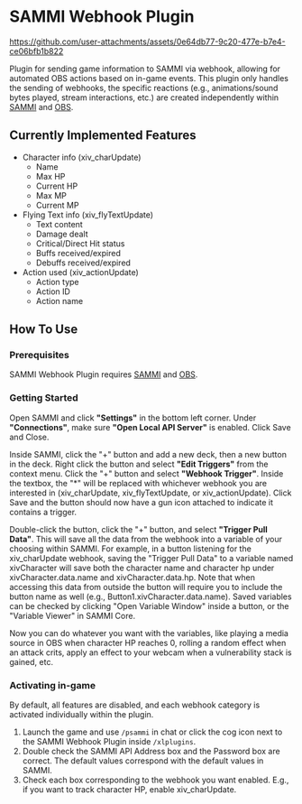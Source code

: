 # SAMMI Webhook Plugin

https://github.com/user-attachments/assets/0e64db77-9c20-477e-b7e4-ce06bfb1b822

Plugin for sending game information to SAMMI via webhook, allowing for automated OBS actions based on in-game events. This plugin only handles the sending of webhooks, the specific reactions (e.g., animations/sound bytes played, stream interactions, etc.) are created independently within [SAMMI](https://sammi.solutions/) and [OBS](https://obsproject.com/).

## Currently Implemented Features

* Character info (xiv_charUpdate)
  * Name
  * Max HP
  * Current HP
  * Max MP
  * Current MP
* Flying Text info (xiv_flyTextUpdate)
  * Text content
  * Damage dealt
  * Critical/Direct Hit status
  * Buffs received/expired
  * Debuffs received/expired
* Action used (xiv_actionUpdate)
  * Action type
  * Action ID
  * Action name

## How To Use

### Prerequisites

SAMMI Webhook Plugin requires [SAMMI](https://sammi.solutions/) and [OBS](https://obsproject.com/).

### Getting Started

Open SAMMI and click **"Settings"** in the bottom left corner. Under **"Connections"**, make sure **"Open Local API Server"** is enabled. Click Save and Close.

Inside SAMMI, click the "+" button and add a new deck, then a new button in the deck. Right click the button and select **"Edit Triggers"** from the context menu. Click the "+" button and select **"Webhook Trigger"**. Inside the textbox, the "*" will be replaced with whichever webhook you are interested in (xiv_charUpdate, xiv_flyTextUpdate, or xiv_actionUpdate). Click Save and the button should now have a gun icon attached to indicate it contains a trigger.

Double-click the button, click the "+" button, and select **"Trigger Pull Data"**. This will save all the data from the webhook into a variable of your choosing within SAMMI. For example, in a button listening for the xiv_charUpdate webhook, saving the "Trigger Pull Data" to a variable named xivCharacter will save both the character name and character hp under xivCharacter.data.name and xivCharacter.data.hp. Note that when accessing this data from outside the button will require you to include the button name as well (e.g., Button1.xivCharacter.data.name). Saved variables can be checked by clicking "Open Variable Window" inside a button, or the "Variable Viewer" in SAMMI Core.

Now you can do whatever you want with the variables, like playing a media source in OBS when character HP reaches 0, rolling a random effect when an attack crits, apply an effect to your webcam when a vulnerability stack is gained, etc.

### Activating in-game
By default, all features are disabled, and each webhook category is activated individually within the plugin.

1. Launch the game and use `/psammi` in chat or click the cog icon next to the SAMMI Webhook Plugin inside `/xlplugins`.
2. Double check the SAMMI API Address box and the Password box are correct. The default values correspond with the default values in SAMMI.
3. Check each box corresponding to the webhook you want enabled. E.g., if you want to track character HP, enable xiv_charUpdate.
